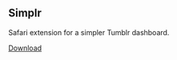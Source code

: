 ## Simplr ##
Safari extension for a simpler Tumblr dashboard.

[Download](http://jakepaul.com/downloads/simplr/simplr.safariextz)